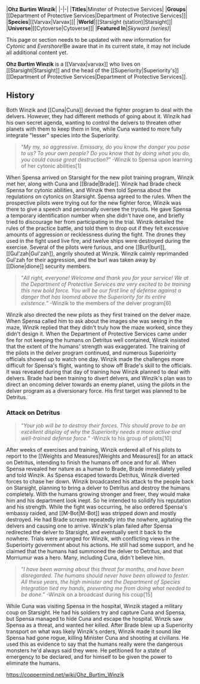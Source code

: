 |**Ohz Burtim Winzik**|
|-|-|
|**Titles**|Minster of Protective Services|
|**Groups**|[[Department of Protective Services\|Department of Protective Services]]|
|**Species**|[[Varvax\|Varvax]]|
|**World**|[[Starsight (station)\|Starsight]]|
|**Universe**|[[Cytoverse\|Cytoverse]]|
|**Featured In**|*Skyward (series)*|

This page or section needs to be updated with new information for *Cytonic* and *Evershore*!Be aware that in its current state, it may not include all additional content yet.

**Ohz Burtim Winzik** is a [[Varvax\|varvax]] who lives on [[Starsight\|Starsight]] and the head of the [[Superiority\|Superiority's]] [[Department of Protective Services\|Department of Protective Services]].


## History
Both Winzik and [[Cuna\|Cuna]] devised the fighter program to deal with the delvers. However, they had different methods of going about it. Winzik had his own secret agenda, wanting to control the delvers to threaten other planets with them to keep them in line, while Cuna wanted to more fully integrate "lesser" species into the Superiority.

>“*My my, so aggressive. Emissary, do you know the danger you pose to us? To your own people? Do you know that by doing what you do, you could cause great destruction?*”
\-Winzik to Spensa upon learning of her cytonic abilities[1]

When Spensa arrived on Starsight for the new pilot training program, Winzik met her, along with Cuna and [[Brade\|Brade]]. Winzik had Brade check Spensa for cytonic abilities, and Winzik then told Spensa about the regulations on cytonics on Starsight. Spensa agreed to the rules. When the prospective pilots were trying out for the new fighter force, Winzik was there to give a speech and personally oversee the tryouts. He gave Spensa a temporary identification number when she didn't have one, and briefly tried to discourage her from participating in the trial. Winzik detailed the rules of the practice battle, and told them to drop out if they felt excessive amounts of aggression or recklessness during the fight. The drones they used in the fight used live fire, and twelve ships were destroyed during the exercise. Several of the pilots were furious, and one [[Burl\|burl]], [[Gul'zah\|Gul'zah]], angrily shouted at Winzik. Winzik calmly reprimanded Gul'zah for their aggression, and the burl was taken away by [[Dione\|dione]] security members.

>“*All right, everyone! Welcome and thank you for your service! We at the Department of Protective Services are very excited to be training this new bold force. You will be our first line of defense against a danger that has loomed above the Superiority for its entire existence.*”
\-Winzik to the members of the delver program[6]

Winzik also directed the new pilots as they first trained on the delver maze. When Spensa called him to ask about the images she was seeing in the maze, Winzik replied that they didn't truly how the maze worked, since they didn't design it. When the Department of Protective Services came under fire for not keeping the humans on Detritus well contained, Winzik insisted that the extent of the humans' strength was exaggerated. The training of the pilots in the delver program continued, and numerous Superioirty officials showed up to watch one day. Winzik made the challenges more difficult for Spensa's flight, wanting to show off Brade's skill to the officials. It was revealed during that day of training how Winzik planned to deal with delvers. Brade had been training to divert delvers, and Winzik's plan was to direct an oncoming delver towards an enemy planet, using the pilots in the delver program as a diversionary force. His first target was planned to be Detritus.

### Attack on Detritus
>“*Your job will be to destroy their forces. This should prove to be an excellent display of why the Superiority needs a more active and well-trained defense force.*”
\-Winzik to his group of pilots[10]


After weeks of exercises and training, Winzik ordered all of his pilots to report to the [[Weights and Measures\|Weights and Measures]] for an attack on Detritus, intending to finish the humans off once and for all. When Spensa revealed her nature as a human to Brade, Brade immediately yelled and told Winzik. As Spensa escaped towards Detritus, Winzik diverted forces to chase her down. Winzik broadcasted his attack to the people back on Starsight, planning to bring a delver to Detritus and destroy the humans completely. With the humans growing stronger and freer, they would make him and his department look inept. So he intended to solidify his reputation and his strength. While the fight was occurring, he also ordered Spensa's embassy raided, and [[M-Bot\|M-Bot]] was stripped down and mostly destroyed. He had Brade scream repeatedly into the nowhere, agitating the delvers and causing one to arrive.
Winzik's plan failed after Spensa redirected the delver to Starsight, and eventually sent it back to the nowhere. Trials were arranged for Winzik, with conflicting views in the Superioirty government about his actions. He still had some support, and he claimed that the humans had summoned the delver to Detritus, and that Morriumur was a hero. Many, including Cuna, didn't believe him.

>“*I have been warning about this threat for months, and have been disregarded. The humans should never have been allowed to fester. All these years, the high minister and the Department of Species Integration tied my hands, preventing me from doing what needed to be done.*”
\-Winzik on a broadcast during his coup[15]

While Cuna was visiting Spensa in the hospital, Winzik staged a military coup on Starsight. He had his soldiers try and capture Cuna and Spensa, but Spensa managed to hide Cuna and escape the hospital. Winzik saw Spensa as a threat, and wanted her killed. After Brade blew up a Superiority transport on what was likely Winzik's orders, Winzik made it sound like Spensa had gone rogue, killing Minister Cuna and shooting at civilians. He used this as evidence to say that the humans really were the dangerous monsters he'd always said they were. He petitioned for a state of emergency to be declared, and for himself to be given the power to eliminate the humans.



https://coppermind.net/wiki/Ohz_Burtim_Winzik